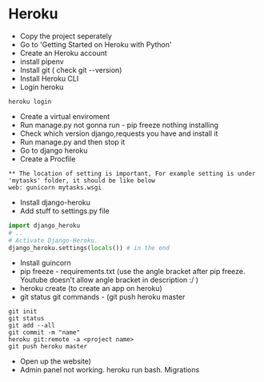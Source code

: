 # Heroku



- Copy the project seperately
- Go to 'Getting Started on Heroku with Python'
- Create an Heroku account
- install pipenv
- Install git ( check git --version)
- Install Heroku CLI
- Login heroku
```
heroku login
```
- Create a virtual enviroment
- Run manage.py not gonna run - pip freeze nothing installing
- Check which version django,requests you have and install it
- Run manage.py and then stop it
- Go to django heroku
- Create a Procfile
```
** The location of setting is important, For example setting is under 'mytasks' folder, it should be like below
web: gunicorn mytasks.wsgi
```
- Install django-heroku
- Add stuff to settings.py file
```python
import django_heroku
# ..
# Activate Django-Heroku.
django_heroku.settings(locals()) # in the end
```
- Install guincorn 
- pip freeze - requirements.txt (use the angle bracket after pip freeze. Youtube doesn't allow angle bracket in description :/ )
- heroku create <project name> (to create an app on heroku)
- git status git commands - (git push heroku master
```
git init
git status
git add --all
git commit -m "name"
heroku git:remote -a <project name>
git push heroku master
```
- Open up the website)
- Admin panel not working. heroku run bash. Migrations
